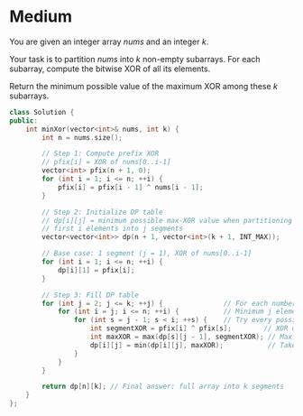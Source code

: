 # Medium

You are given an integer array $nums$ and an integer $k$.

Your task is to partition $nums$ into $k$ non-empty subarrays. For each subarray, compute the bitwise XOR of all its elements.

Return the minimum possible value of the maximum XOR among these $k$ subarrays.

```cpp
class Solution {
public:
    int minXor(vector<int>& nums, int k) {
        int n = nums.size();

        // Step 1: Compute prefix XOR
        // pfix[i] = XOR of nums[0..i-1]
        vector<int> pfix(n + 1, 0);
        for (int i = 1; i <= n; ++i) {
            pfix[i] = pfix[i - 1] ^ nums[i - 1];
        }

        // Step 2: Initialize DP table
        // dp[i][j] = minimum possible max-XOR value when partitioning
        // first i elements into j segments
        vector<vector<int>> dp(n + 1, vector<int>(k + 1, INT_MAX));

        // Base case: 1 segment (j = 1), XOR of nums[0..i-1]
        for (int i = 1; i <= n; ++i) {
            dp[i][1] = pfix[i];
        }

        // Step 3: Fill DP table
        for (int j = 2; j <= k; ++j) {               // For each number of partitions
            for (int i = j; i <= n; ++i) {           // Minimum j elements to make j partitions
                for (int s = j - 1; s < i; ++s) {    // Try every possible split point
                    int segmentXOR = pfix[i] ^ pfix[s];        // XOR of nums[s..i-1]
                    int maxXOR = max(dp[s][j - 1], segmentXOR); // Max among previous segments + current
                    dp[i][j] = min(dp[i][j], maxXOR);           // Take the min possible max
                }
            }
        }

        return dp[n][k]; // Final answer: full array into k segments
    }
};
```
